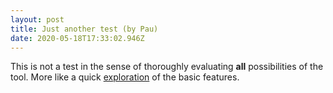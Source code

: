 ```yaml
---
layout: post
title: Just another test (by Pau)
date: 2020-05-18T17:33:02.946Z
---
```

This is not a test in the sense of thoroughly evaluating **all** possibilities of the tool. More like a quick [ex](https://en.wikipedia.org/wiki/Exploration)[ploration](https://en.wikipedia.org/wiki/Exploration) of the basic features.